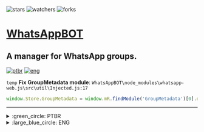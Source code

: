 ![stars][stars] ![watchers][watchers] ![forks][forks]
<br>

# [WhatsAppBOT](https://github.com/DailySofty/WhatsAppBOT/)
A manager for WhatsApp groups.
---

[![ptbr](https://img.shields.io/badge/languages-PTBR-darkgreen.svg)](https://github.com/DailySofty/WhatsAappBOT/ "Português brasileiro") [![eng](https://img.shields.io/badge/ENG-blue.svg)](https://github.com/DailySofty/WhatsAappBOT/ "English")

<!-- https://img.shields.io/badge/<SUBJECT>-<STATUS>-<COLOR>.svg -->

`temp` **Fix GroupMetadata module**:
`WhatsAppBOT\node_modules\whatsapp-web.js\src\util\Injected.js:17`
```js
window.Store.GroupMetadata = window.mR.findModule('GroupMetadata')[0].default.GroupMetadata
```

---
<details>
    <summary>:green_circle: PTBR</summary>
    <br>

### [Video Explicativo](https://youtu.be/Oa4EaOxyfTE)

_Um gerenciador de grupos do WhatsApp._
        <details>
        <summary>Tópicos</summary>

1. [Requisitos](#requisitos)

2. [Como Instalar](#como-instalar)

3. [Como Executar](#como-executar)

4. [Como Usar](#como-usar)
        </details>

---
### Requisitos

- [Node](https://nodejs.org/)

- Conta no WhatsApp

---
### Como Instalar

Após feita a instalação do **Node**, basta executar o comando `npm i` dentro do diretório.

---
### Como Executar

Simplesmente execute o comando `node bot` e siga as instruções!

---
</details>

<details>
    <summary>:large_blue_circle: ENG</summary>
    <br>

### [Explanation Video (PTBR)](https://youtu.be/Oa4EaOxyfTE)

_A manager for WhatsApp groups._
    <details>
    <summary>Topics</summary>

1. [Requirements](#requirements)

1. [How to Install](#how-to-install)

1. [How to Run](#how-to-run)

1. [How to Use](#how-to-use)
    </details>

---
### Requirements

- [Node](https://nodejs.org/)

- WhatsApp Account

---
### How to Install

After installing **Node**, just run `npm i` in the directory.
Após feita a instalação do **Node**, basta executar o comando `npm i` dentro do diretório.

---
### How to Run

Simply run `node bot` and follow the instructions!
---
</details>

[forks]: https://img.shields.io/github/forks/DailySofty/WhatsAppBOT
[stars]: https://img.shields.io/github/stars/DailySofty/WhatsAppBOT
[watchers]: https://img.shields.io/github/watchers/DailySofty/WhatsAppBOT
[issues]: https://badgen.net/github/issues/DailySofty/WhatsAppBOT
[pull_requests]: https://badgen.net/github/prs/DailySofty/WhatsAppBOT
[branches]: https://badgen.net/github/branches/DailySofty/WhatsAppBOT

